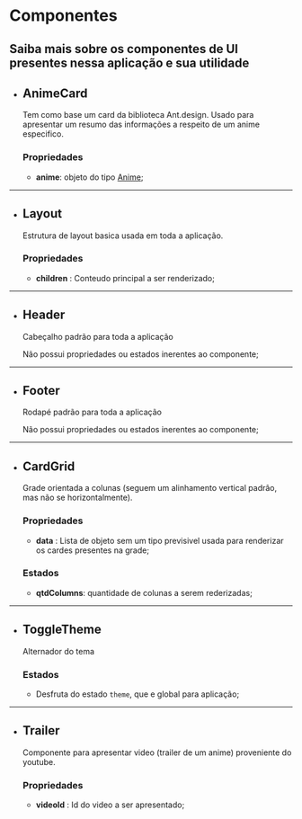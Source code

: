 # Componentes
Saiba mais sobre os componentes de UI presentes nessa aplicação e sua utilidade
---

* ## AnimeCard
    Tem como base um card da biblioteca Ant.design. Usado para apresentar um resumo das informações a respeito de um anime especifico.
    
    ### Propriedades
    * **anime**: objeto do tipo [Anime](./model.md#anime);

---

* ## Layout
    Estrutura de layout basica usada em toda a aplicação.

    ### Propriedades
    * **children** : Conteudo principal a ser renderizado;

---

* ## Header
    Cabeçalho padrão para toda a aplicação

    Não possui propriedades ou estados inerentes ao componente;

---

* ## Footer
    Rodapé padrão para toda a aplicação

    Não possui propriedades ou estados inerentes ao componente;

---

* ## CardGrid
    Grade orientada a colunas (seguem um alinhamento vertical padrâo, mas não se horizontalmente).

    ### Propriedades
    * **data** : Lista de objeto sem um tipo previsivel usada para renderizar os cardes presentes na grade;

    ### Estados
    * **qtdColumns**: quantidade de colunas a serem rederizadas;

---

* ## ToggleTheme
    Alternador do tema

    ### Estados
    * Desfruta do estado `theme`, que e global para aplicação;

---

* ## Trailer
    Componente para apresentar video (trailer de um anime) proveniente do youtube.

    ### Propriedades
    * **videoId** : Id do video a ser apresentado;